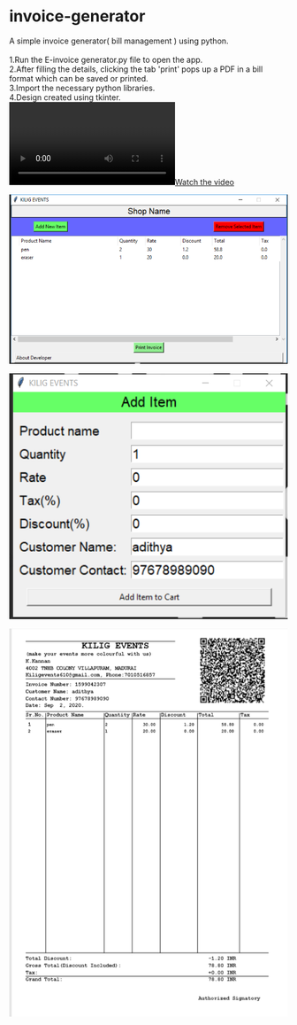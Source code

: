 # invoice-generator

A simple invoice generator( bill management ) using python.</br></br>
1.Run the E-invoice generator.py file to open the app.</br>
2.After filling the details, clicking the tab 'print' pops up a PDF in a bill format which can be saved or printed.</br>
3.Import the necessary python libraries.</br>
4.Design created using tkinter.</br>
[![Watch the video](https://github.com/adithyaharish/invoice-generator/blob/master/invoice%20generator.mp4)](https://github.com/adithyaharish/invoice-generator/blob/master/invoice%20generator.mp4)</br>

![Image of app](https://github.com/adithyaharish/invoice-generator/blob/master/images/Capture.PNG)</br>

![Image of app](https://github.com/adithyaharish/invoice-generator/blob/master/images/Capture2.PNG)</br>

![Image of app](https://github.com/adithyaharish/invoice-generator/blob/master/images/Capture3.PNG)


